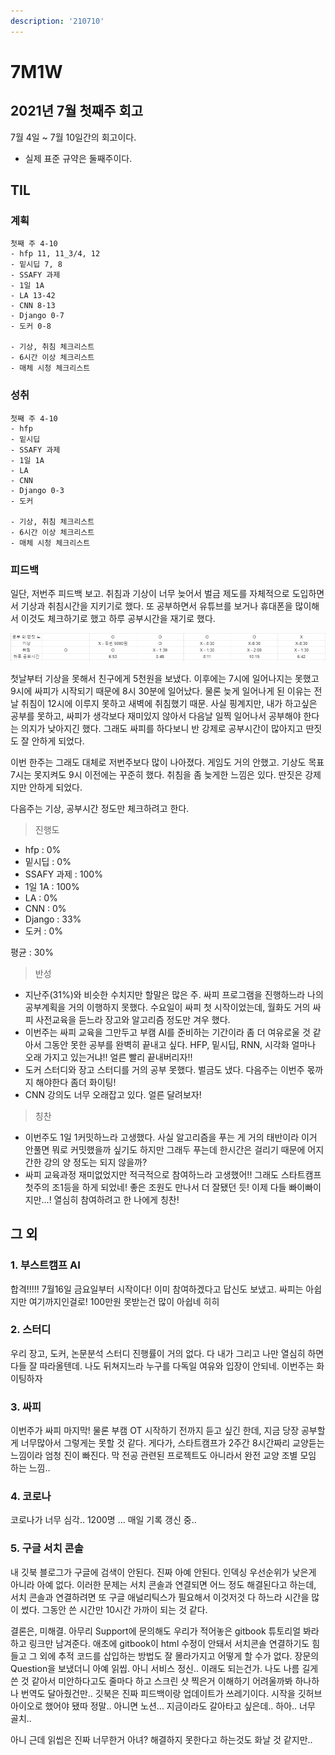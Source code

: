 ```yaml
---
description: '210710'
---
```


# 7M1W

## 2021년 7월 첫째주 회고

7월 4일 ~ 7월 10일간의 회고이다.

* 실제 표준 규약은 둘째주이다.

## TIL

### 계획

```text
첫째 주 4-10
- hfp 11, 11_3/4, 12
- 밑시딥 7, 8
- SSAFY 과제
- 1일 1A
- LA 13-42
- CNN 8-13
- Django 0-7
- 도커 0-8

- 기상, 취침 체크리스트
- 6시간 이상 체크리스트
- 매체 시청 체크리스트
```

### 성취

```text
첫째 주 4-10
- hfp 
- 밑시딥 
- SSAFY 과제
- 1일 1A
- LA
- CNN
- Django 0-3
- 도커

- 기상, 취침 체크리스트
- 6시간 이상 체크리스트
- 매체 시청 체크리스트
```

### 피드백

일단, 저번주 피드백 보고. 취침과 기상이 너무 늦어서 벌금 제도를 자체적으로 도입하면서 기상과 취침시간을 지키기로 했다. 또 공부하면서 유튜브를 보거나 휴대폰을 많이해서 이것도 체크하기로 했고 하루 공부시간을 재기로 했다.

![](../../.gitbook/assets/image%20%28657%29.png)

첫날부터 기상을 못해서 친구에게 5천원을 보냈다. 이후에는 7시에 일어나지는 못했고 9시에 싸피가 시작되기 때문에 8시 30분에 일어났다. 물론 늦게 일어나게 된 이유는 전날 취침이 12시에 이루지 못하고 새벽에 취침했기 때문. 사실 핑계지만, 내가 하고싶은 공부를 못하고, 싸피가 생각보다 재미있지 않아서 다음날 일찍 일어나서 공부해야 한다는 의지가 낮아지긴 했다. 그래도 싸피를 하다보니 반 강제로 공부시간이 많아지고 딴짓도 잘 안하게 되었다.

이번 한주는 그래도 대체로 저번주보다 많이 나아졌다. 게임도 거의 안했고. 기상도 목표 7시는 못지켜도 9시 이전에는 꾸준히 했다. 취침을 좀 늦게한 느낌은 있다. 딴짓은 강제지만 안하게 되었다.

다음주는 기상, 공부시간 정도만 체크하려고 한다.

> 진행도

* hfp : 0%
* 밑시딥 : 0%
* SSAFY 과제 : 100%
* 1일 1A : 100%
* LA : 0%
* CNN : 0%
* Django : 33%
* 도커 : 0%

평균 : 30%

> 반성

* 지난주\(31%\)와 비슷한 수치지만 할말은 많은 주. 싸피 프로그램을 진행하느라 나의 공부계획을 거의 이행하지 못했다. 수요일이 싸피 첫 시작이었는데, 월화도 거의 싸피 사전교육을 듣느라 장고와 알고리즘 정도만 겨우 했다.
* 이번주는 싸피 교육을 그만두고 부캠 AI를 준비하는 기간이라 좀 더 여유로울 것 같아서 그동안 못한 공부를 완벽히 끝내고 싶다. HFP, 밑시딥, RNN, 시각화 얼마나 오래 가지고 있는거냐!! 얼른 빨리 끝내버리자!!
* 도커 스터디와 장고 스터디를 거의 공부 못했다. 벌금도 냈다. 다음주는 이번주 몫까지 해야한다 좀더 화이팅!
* CNN 강의도 너무 오래잡고 있다. 얼른 달려보자!

> 칭찬

* 이번주도 1일 1커밋하느라 고생했다. 사실 알고리즘을 푸는 게 거의 태반이라 이거 안풀면 뭐로 커밋했을까 싶기도 하지만 그래두 푸는데 한시간은 걸리기 때문에 어지간한 강의 양 정도는 되지 않을까?
* 싸피 교육과정 재미없었지만 적극적으로 참여하느라 고생했어!! 그래도 스타트캠프 첫주의 조1등을 하게 되었네! 좋은 조원도 만나서 더 잘됐던 듯! 이제 다들 빠이빠이지만...! 열심히 참여하려고 한 나에게 칭찬!

## 그 외

### 1. 부스트캠프 AI

합격!!!!! 7월16일 금요일부터 시작이다! 이미 참여하겠다고 답신도 보냈고. 싸피는 아쉽지만 여기까지인걸로! 100만원 못받는건 많이 아쉽네 히히

### 2. 스터디

우리 장고, 도커, 논문분석 스터디 진행률이 거의 없다. 다 내가 그리고 나만 열심히 하면 다들 잘 따라올텐데. 나도 뒤쳐지느라 누구를 다독일 여유와 입장이 안되네. 이번주는 화이팅하자

### 3. 싸피

이번주가 싸피 마지막! 물론 부캠 OT 시작하기 전까지 듣고 싶긴 한데, 지금 당장 공부할 게 너무많아서 그렇게는 못할 것 같다. 게다가, 스타트캠프가 2주간 8시간짜리 교양듣는 느낌이라 엄청 진이 빠진다. 막 전공 관련된 프로젝트도 아니라서 완전 교양 조별 모임 하는 느낌..

### 4. 코로나

코로나가 너무 심각.. 1200명 ... 매일 기록 갱신 중..

### 5. 구글 서치 콘솔

내 깃북 블로그가 구글에 검색이 안된다. 진짜 아예 안된다. 인덱싱 우선순위가 낮은게 아니라 아예 없다. 이러한 문제는 서치 콘솔과 연결되면 어느 정도 해결된다고 하는데, 서치 콘솔과 연결하려면 또 구글 애널리틱스가 필요해서 이것저것 다 하느라 시간을 많이 썼다. 그동안 쓴 시간만 10시간 가까이 되는 것 같다.

결론은, 미해결. 아무리 Support에 문의해도 우리가 적어놓은 gitbook 튜토리얼 봐라 하고 링크만 남겨준다. 애초에 gitbook이 html 수정이 안돼서 서치콘솔 연결하기도 힘들고 그 외에 추적 코드를 삽입하는 방법도 잘 몰라가지고 어떻게 할 수가 없다. 장문의 Question을 보냈더니 아예 읽씹. 아니 서비스 정신.. 이래도 되는건가. 나도 나름 길게 쓴 것 같아서 미안하다고도 줄마다 하고 스크린 샷 찍은거 이해하기 어려울까봐 하나하나 번역도 달아줬건만.. 깃북은 진짜 피드백이랑 업데이트가 쓰레기이다. 시작을 깃허브아이오로 했어야 됐따 정말.. 아니면 노션... 지금이라도 갈아타고 싶은데.. 하아.. 너무 골치..

아니 근데 읽씹은 진짜 너무한거 아녀? 해결하지 못한다고 하는것도 화날 것 같지만..







